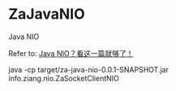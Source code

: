 # ZaJavaNIO
Java NIO

Refer to:
[Java NIO？看这一篇就够了！](https://blog.csdn.net/forezp/article/details/88414741)

java -cp target/za-java-nio-0.0.1-SNAPSHOT.jar info.ziang.nio.ZaSocketClientNIO

